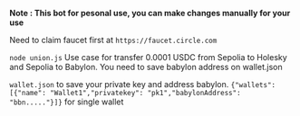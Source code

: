 **Note : This bot for pesonal use, you can make changes manually for your use**

Need to claim faucet first at ```https://faucet.circle.com```

```node union.js```
Use case for transfer 0.0001 USDC from Sepolia to Holesky and Sepolia to Babylon. You need to save babylon address on wallet.json

```wallet.json``` to save your private key and address babylon. ```{"wallets": [{"name": "Wallet1","privatekey": "pk1","babylonAddress": "bbn....."}]}``` for single wallet


